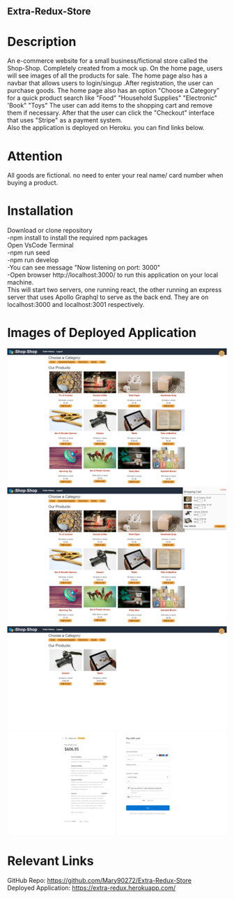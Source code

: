 ## Extra-Redux-Store

# Description 
An e-commerce website for a small business/fictional store called the Shop-Shop.
Completely created from a mock up. 
On the home page, users will see images of all the products for sale. The home page also has a navbar that allows users to login/singup .After registration, the user can purchase goods. 
The home page also has an option  "Choose a Category" for a quick product search like "Food" "Household Supplies" "Electronic" 'Book" "Toys"
The user can add items to the shopping cart and remove them if necessary.  After that the user can click the "Checkout"  interface that uses "Stripe" as a payment system.
<br>
Also the application is deployed on Heroku. you can find links below.<br>

# Attention

All  goods are fictional. no need to enter your real name/ card number when buying a product. 

# Installation

Download or clone repository<br>
-npm install to install the required npm packages<br>
Open VsCode Terminal<br>
-npm run seed<br>
-npm run develop <br>
-You can see message "Now listening on port: 3000"<br>
-Open browser http://localhost:3000/ to run this application on your local machine.<br>
This will start two  servers, one running react, the other running an express server that uses Apollo Graphql to serve as the back end. They are on localhost:3000 and localhost:3001 respectively.

# Images of Deployed Application
![alt text](assets/screencapture-localhost-3000-2023-03-21-20_02_16.png)
![alt text](assets/screencapture-localhost-3000-2023-03-21-20_02_49.png)
![alt text](assets/screencapture-localhost-3000-2023-03-21-20_03_52.png)
![alt text](assets/screencapture-checkout-stripe-c-pay-cs-test-b1WArB63UbyyuTpG1sfjpgro3TkDNLUim0dQPY10sS7kwedyo8Teb7PVE5-2023-03-21-20_03_12.png)


# Relevant Links

GitHub Repo: https://github.com/Mary90272/Extra-Redux-Store
<br>
Deployed Application: https://extra-redux.herokuapp.com/
